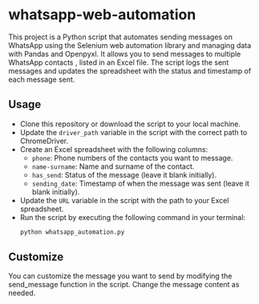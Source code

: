 # whatsapp-web-automation
This project is a Python script that automates sending messages on WhatsApp using the Selenium web automation library and managing data with Pandas and Openpyxl. It allows you to send messages to multiple WhatsApp contacts , listed in an Excel file. The script logs the sent messages and updates the spreadsheet with the status and timestamp of each message sent.

## Usage

- Clone this repository or download the script to your local machine.
- Update the `driver_path` variable in the script with the correct path to ChromeDriver.
- Create an Excel spreadsheet with the following columns:
  - `phone`: Phone numbers of the contacts you want to message.
  - `name-surname`: Name and surname of the contact.
  - `has_send`: Status of the message (leave it blank initially).
  - `sending_date`: Timestamp of when the message was sent (leave it blank initially).
- Update the `URL` variable in the script with the path to your Excel spreadsheet.
- Run the script by executing the following command in your terminal:
  ```bash
  python whatsapp_automation.py

## Customize
You can customize the message you want to send by modifying the send_message function in the script. Change the message content as needed.


